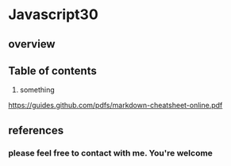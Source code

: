 # Javascript30

## overview

## Table of contents

1. something

https://guides.github.com/pdfs/markdown-cheatsheet-online.pdf

## references

### please feel free to contact with me. You're welcome